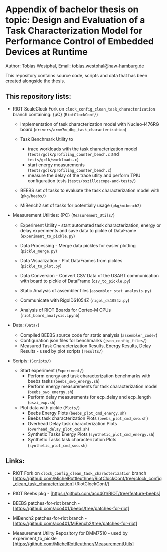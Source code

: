 # Appendix of bachelor thesis on topic: Design and Evaluation of a Task Characterization Model for Performance Control of Embedded Devices at Runtime

Author: Tobias Westphal, Email: tobias.westphal@haw-hamburg.de

This repository contains source code, scripts and data that has been created alongside the thesis.

## This repository lists:
- RIOT ScaleClock Fork on `clock_config_clean_task_characterization` branch containing: {µC} (`RiotClockConf/`)
    - Implementation of task characterization model with Nucleo-l476RG board (`drivers/armv7m_dbg_task_characterization`)
    - Task Benchmark Utility to
        - trace workloads with the task characterization model (`tests/gclk/profiling_counter_bench.c` and `tests/gclk/workloads.c`)
        - start energy measurements (`tests/gclk/profiling_counter_bench.c`)
        - measure the delay of the trace utlity and perform TPIU configuration tests (`tests/oszilloscope-and-tests/`)

    - BEEBS set of tasks to evaluate the task characterization model with (`pkg/beebs/`)
    - MiBench2 set of tasks for potentially usage (`pkg/mibench2`) 

- Measurement Utilities: {PC} (`Measurement_Utils/`)
    - Experiment Utility - start automated task characterization, energy or delay experiments and save data to pickle of DataFrame (`experiment_to_pickle.py`)
    - Data Processing - Merge data pickles for easier plotting (`pickle_merge.py`)
    - Data Visualization - Plot DataFrames from pickles (`pickle_to_plot.py`)
    - Data Conversion - Convert CSV Data of the USART communication with board to pickle of DataFrame (`csv_to_pickle.py`)

    - Static Analysis of assembler files (`assembler_stat_analysis.py`)
    - Communicate with RigolDS1054Z (`rigol_ds1054z.py`)
    - Analysis of RIOT Boards for Cortex-M CPUs (`riot_board_analysis.ipynb`)

- Data: (`Data/`)
    - Compiled BEEBS source code for static analysis (`assembler_code/`)
    - Configuration json files for benchmarks (`json_config_files/`)
    - Measured Task Characterization Results, Energy Results, Delay Results - used by plot scripts (`results/`)

- Scripts: (`Scripts/`)
    - Start experiment (`Experiment/`)
        - Perform energy and task characterization benchmarks with beebs tasks (`beebs_swo_energy.sh`)
        - Perform energy measurements for task characterization model (`beebs_swo_energy.sh`)
        - Perform delay measurements for ecp_delay and ecp_length (`oszi_exp.sh`)
    - Plot data with pickle (`Plots/`)
        - Beebs Energy Plots (`beebs_plot_cmd_energy.sh`)
        - Beebs task characterization Plots (`beebs_plot_cmd_swo.sh`)
        - Overhead Delay task characterization Plots (`overhead_delay_plot_cmd.sh`)
        - Synthetic Tasks Energy Plots (`synthetic_plot_cmd_energy.sh`)
        - Synthetic Tasks task characterization Plots (`synthetic_plot_cmd_swo.sh`)


## Links:
- RIOT Fork on `clock_config_clean_task_characterization` branch [https://github.com/MichelRottleuthner/RiotClockConf/tree/clock_config_clean_task_characterization] (RiotClockConf/)
- RIOT Beebs pkg - [https://github.com/aco401/RIOT/tree/feature-beebs]
- BEEBS patches-for-riot branch - [https://github.com/aco401/beebs/tree/patches-for-riot]
- MiBench2 patches-for-riot branch - [https://github.com/aco401/MiBench2/tree/patches-for-riot]

- Measurement Utility Repository for DMM7510 - used by experiment_to_pickle [https://github.com/MichelRottleuthner/MeasurementUtils] 




